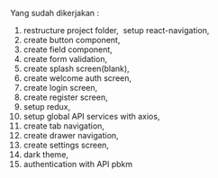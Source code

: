 Yang sudah dikerjakan :
1. restructure project folder,  setup react-navigation,
2. create button component,
3. create field component,
4. create form validation,
5. create splash screen(blank), 
6. create welcome auth screen,
7. create login screen,
8. create register screen,
9. setup redux,
10. setup global API services with axios,
11. create tab navigation,
12. create drawer navigation,
13. create settings screen,
14. dark theme,
15. authentication with API pbkm


